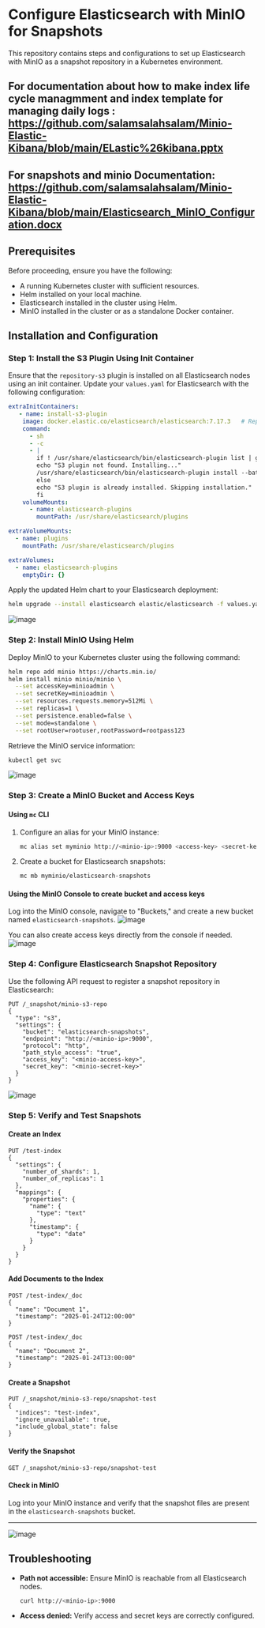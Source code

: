 # Configure Elasticsearch with MinIO for Snapshots

This repository contains steps and configurations to set up Elasticsearch with MinIO as a snapshot repository in a Kubernetes environment.
## For documentation about how to make index life cycle managmment and index template for managing daily logs : https://github.com/salamsalahsalam/Minio-Elastic-Kibana/blob/main/ELastic%26kibana.pptx
## For snapshots and minio Documentation: https://github.com/salamsalahsalam/Minio-Elastic-Kibana/blob/main/Elasticsearch_MinIO_Configuration.docx

## Prerequisites

Before proceeding, ensure you have the following:

- A running Kubernetes cluster with sufficient resources.
- Helm installed on your local machine.
- Elasticsearch installed in the cluster using Helm.
- MinIO installed in the cluster or as a standalone Docker container.

## Installation and Configuration

### Step 1: Install the S3 Plugin Using Init Container

Ensure that the `repository-s3` plugin is installed on all Elasticsearch nodes using an init container. Update your `values.yaml` for Elasticsearch with the following configuration:

```yaml
extraInitContainers:
   - name: install-s3-plugin
    image: docker.elastic.co/elasticsearch/elasticsearch:7.17.3   # Replace <version> with your Elasticsearch version
    command:
      - sh
      - -c
      - |
        if ! /usr/share/elasticsearch/bin/elasticsearch-plugin list | grep -q repository-s3; then
        echo "S3 plugin not found. Installing..."
        /usr/share/elasticsearch/bin/elasticsearch-plugin install --batch repository-s3
        else
        echo "S3 plugin is already installed. Skipping installation."
        fi
    volumeMounts:
      - name: elasticsearch-plugins
        mountPath: /usr/share/elasticsearch/plugins

extraVolumeMounts:
  - name: plugins
    mountPath: /usr/share/elasticsearch/plugins

extraVolumes:
  - name: elasticsearch-plugins
    emptyDir: {}
```

Apply the updated Helm chart to your Elasticsearch deployment:

```bash
helm upgrade --install elasticsearch elastic/elasticsearch -f values.yaml
```
![image](https://github.com/user-attachments/assets/ce47aaf7-bea0-468c-afdc-ee47b7ce4901)

### Step 2: Install MinIO Using Helm

Deploy MinIO to your Kubernetes cluster using the following command:

```bash
helm repo add minio https://charts.min.io/
helm install minio minio/minio \
  --set accessKey=minioadmin \
  --set secretKey=minioadmin \
  --set resources.requests.memory=512Mi \
  --set replicas=1 \
  --set persistence.enabled=false \
  --set mode=standalone \
  --set rootUser=rootuser,rootPassword=rootpass123
```

Retrieve the MinIO service information:

```bash
kubectl get svc
```
![image](https://github.com/user-attachments/assets/fed7ee27-7941-45b3-82c9-50ff26d1d4d6)

### Step 3: Create a MinIO Bucket and Access Keys

#### Using `mc` CLI

1. Configure an alias for your MinIO instance:

   ```bash
   mc alias set myminio http://<minio-ip>:9000 <access-key> <secret-key>
   ```

2. Create a bucket for Elasticsearch snapshots:

   ```bash
   mc mb myminio/elasticsearch-snapshots
   ```

#### Using the MinIO Console to create bucket and access keys

Log into the MinIO console, navigate to "Buckets," and create a new bucket named `elasticsearch-snapshots`.
![image](https://github.com/user-attachments/assets/aad091d1-c27b-44a4-b41d-57afe45f979d)


You can also create access keys directly from the console if needed.
![image](https://github.com/user-attachments/assets/a5fbd5cb-f2d3-4351-9925-e0bac49a11f6)


### Step 4: Configure Elasticsearch Snapshot Repository

Use the following API request to register a snapshot repository in Elasticsearch:

```http
PUT /_snapshot/minio-s3-repo
{
  "type": "s3",
  "settings": {
    "bucket": "elasticsearch-snapshots",
    "endpoint": "http://<minio-ip>:9000",
    "protocol": "http",
    "path_style_access": "true",
    "access_key": "<minio-access-key>",
    "secret_key": "<minio-secret-key>"
  }
}
```
![image](https://github.com/user-attachments/assets/87cf1c78-f326-4f25-85b8-7f50808c10a2)


### Step 5: Verify and Test Snapshots

#### Create an Index

```http
PUT /test-index
{
  "settings": {
    "number_of_shards": 1,
    "number_of_replicas": 1
  },
  "mappings": {
    "properties": {
      "name": {
        "type": "text"
      },
      "timestamp": {
        "type": "date"
      }
    }
  }
}
```

#### Add Documents to the Index

```http
POST /test-index/_doc
{
  "name": "Document 1",
  "timestamp": "2025-01-24T12:00:00"
}

POST /test-index/_doc
{
  "name": "Document 2",
  "timestamp": "2025-01-24T13:00:00"
}
```

#### Create a Snapshot

```http
PUT /_snapshot/minio-s3-repo/snapshot-test
{
  "indices": "test-index",
  "ignore_unavailable": true,
  "include_global_state": false
}
```

#### Verify the Snapshot

```http
GET /_snapshot/minio-s3-repo/snapshot-test
```

#### Check in MinIO

Log into your MinIO instance and verify that the snapshot files are present in the `elasticsearch-snapshots` bucket.

---
![image](https://github.com/user-attachments/assets/c67fee55-55a1-4cae-925a-b13d98239edd)

## Troubleshooting

- **Path not accessible:** Ensure MinIO is reachable from all Elasticsearch nodes.
  ```bash
  curl http://<minio-ip>:9000
  ```

- **Access denied:** Verify access and secret keys are correctly configured.



